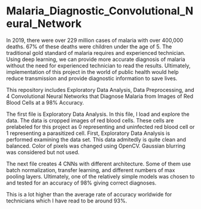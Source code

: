 # Malaria_Diagnostic_Convolutional_Neural_Network

In 2019, there were over 229 million cases of malaria with over 400,000 deaths. 67% of these deaths were children under the age of 5. The traditional gold standard of malaria requires and experienced technician. Using deep learning, we can provide more accurate diagnosis of malaria without the need for experienced technician to read the results. Ultimately, implementation of this project in the world of public health would help reduce transmission and provide diagnostic information to save lives.

This repository includes Exploratory Data Analysis, Data Preprocessing, and 4 Convolutional Neural Networks that Diagnose Malaria from Images of Red Blood Cells at a 98% Accuracy.

The first file is Exploratory Data Analysis. In this file, I load and explore the data. The data is cropped images of red blood cells. These cells are prelabeled for this project as 0 representing and uninfected red blood cell or 1 representing a parasitized cell. First, Exploratory Data Analysis is performed examining the data set. This data admitedly is quite clean and balanced. Color of pixels was changed using OpenCV. Gaussian blurring was considered but not used.

The next file creates 4 CNNs with different architecture. Some of them use batch normalization, transfer learning, and different numbers of max pooling layers. Ultimately, one of the relatively simple models was chosen to and tested for an accuracy of 98% giving correct diagnoses.

This is a lot higher than the average rate of accuracy worldwide for technicians which I have read to be around 93%.
